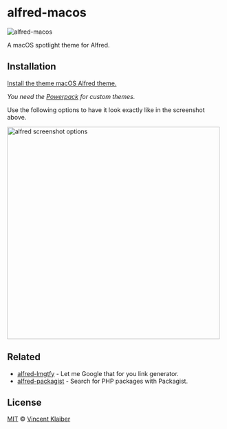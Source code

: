 # alfred-macos

![alfred-macos](https://user-images.githubusercontent.com/499192/29361685-fcb04758-8288-11e7-8e58-614759772492.png)

A macOS spotlight theme for Alfred.

## Installation

[Install the theme macOS Alfred theme.](https://www.alfredapp.com/extras/theme/XZi5H5ZrF3/)

*You need the [Powerpack](https://www.alfredapp.com/powerpack/) for custom themes.*

Use the following options to have it look exactly like in the screenshot above.

<img alt="alfred screenshot options" src="https://cloud.githubusercontent.com/assets/499192/18104173/1a11c914-6efa-11e6-8305-4b323c0e5067.png" width="494">

## Related

- [alfred-lmgtfy](https://github.com/vinkla/alfred-lmgtfy) - Let me Google that for you link generator.
- [alfred-packagist](https://github.com/vinkla/alfred-packagist) - Search for PHP packages with Packagist.

## License

[MIT](LICENSE) © [Vincent Klaiber](https://vinkla.com)
